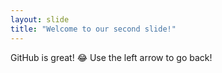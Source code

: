 ```yaml
---
layout: slide
title: "Welcome to our second slide!"
---
```

GitHub is great! :joy:
Use the left arrow to go back!
